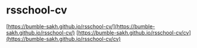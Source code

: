 # rsschool-cv

[https://bumble-sakh.github.io/rsschool-cv/](https://bumble-sakh.github.io/rsschool-cv/)
[https://bumble-sakh.github.io/rsschool-cv/cv](https://bumble-sakh.github.io/rsschool-cv/cv)
